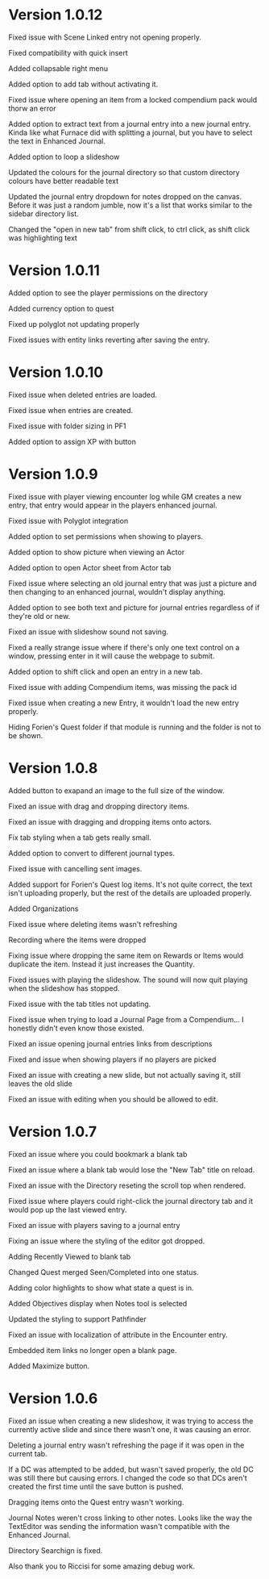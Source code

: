 # Version 1.0.12

Fixed issue with Scene Linked entry not opening properly.

Fixed compatibility with quick insert

Added collapsable right menu

Added option to add tab without activating it.

Fixed issue where opening an item from a locked compendium pack would thorw an error

Added option to extract text from a journal entry into a new journal entry.  Kinda like what Furnace did with splitting a journal, but you have to select the text in Enhanced Journal.

Added option to loop a slideshow

Updated the colours for the journal directory so that custom directory colours have better readable text

Updated the journal entry dropdown for notes dropped on the canvas.  Before it was just a random jumble, now it's a list that works similar to the sidebar directory list.

Changed the "open in new tab" from shift click, to ctrl click, as shift click was highlighting text

# Version 1.0.11
Added option to see the player permissions on the directory

Added currency option to quest

Fixed up polyglot not updating properly

Fixed issues with entity links reverting after saving the entry.

# Version 1.0.10
Fixed issue when deleted entries are loaded.

Fixed issue when entries are created.

Fixed issue with folder sizing in PF1

Added option to assign XP with button

# Version 1.0.9
Fixed issue with player viewing encounter log while GM creates a new entry, that entry would appear in the players enhanced journal.

Fixed issue with Polyglot integration

Added option to set permissions when showing to players.

Added option to show picture when viewing an Actor

Added option to open Actor sheet from Actor tab

Fixed issue where selecting an old journal entry that was just a picture and then changing to an enhanced journal, wouldn't display anything.

Added option to see both text and picture for journal entries regardless of if they're old or new.

Fixed an issue with slideshow sound not saving.

Fixed a really strange issue where if there's only one text control on a window, pressing enter in it will cause the webpage to submit.

Added option to shift click and open an entry in a new tab.

Fixed issue with adding Compendium items, was missing the pack id

Fixed issue when creating a new Entry, it wouldn't load the new entry properly.

Hiding Forien's Quest folder if that module is running and the folder is not to be shown.

# Version 1.0.8
Added button to exapand an image to the full size of the window.

Fixed an issue with drag and dropping directory items.

Fixed an issue with dragging and dropping items onto actors.

Fix tab styling when a tab gets really small.

Added option to convert to different journal types.

Fixed issue with cancelling sent images.

Added support for Forien's Quest log items.  It's not quite correct, the text isn't uploading properly, but the rest of the details are uploaded properly.

Added Organizations

Fixed issue where deleting items wasn't refreshing

Recording where the items were dropped

Fixing issue where dropping the same item on Rewards or Items would duplicate the item.  Instead it just increases the Quantity.

Fixed issues with playing the slideshow.  The sound will now quit playing when the slideshow has stopped.

Fixed issue with the tab titles not updating.

Fixed issue when trying to load a Journal Page from a Compendium... I honestly didn't even know those existed.

Fixed an issue opening journal entries links from descriptions

Fixed and issue when showing players if no players are picked

Fixed an issue with creating a new slide, but not actually saving it, still leaves the old slide

Fixed an issue with editing when you should be allowed to edit.

# Version 1.0.7

Fixed an issue where you could bookmark a blank tab

Fixed an issue where a blank tab would lose the "New Tab" title on reload.

Fixed an issue with the Directory reseting the scroll top when rendered.

Fixed issue where players could right-click the journal directory tab and it would pop up the last viewed entry.

Fixed an issue with players saving to a journal entry

Fixing an issue where the styling of the editor got dropped.

Adding Recently Viewed to blank tab

Changed Quest merged Seen/Completed into one status. 

Adding color highlights to show what state a quest is in.

Added Objectives display when Notes tool is selected

Updated the styling to support Pathfinder

Fixed an issue with localization of attribute in the Encounter entry.

Embedded item links no longer open a blank page.

Added Maximize button.

# Version 1.0.6

Fixed an issue when creating a new slideshow, it was trying to access the currently active slide and since there wasn't one, it was causing an error.

Deleting a journal entry wasn't refreshing the page if it was open in the current tab.

If a DC was attempted to be added, but wasn't saved properly, the old DC was still there but causing errors.  I changed the code so that DCs aren't created the first time until the save button is pushed.

Dragging items onto the Quest entry wasn't working.

Journal Notes weren't cross linking to other notes.  Looks like the way the TextEditor was sending the information wasn't compatible with the Enhanced Journal.

Directory Searchign is fixed.

Also thank you to Riccisi for some amazing debug work.
